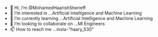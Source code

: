 - 👋 Hi, I’m @MohamedHaarishSherieff
- 👀 I’m interested in ...Artificial Intelligence and Machine Learning 
- 🌱 I’m currently learning ...Artificial Intelligence and Machine Learning 
- 💞️ I’m looking to collaborate on ...Ml Engineers
- 📫 How to reach me ...insta-"haary_530"

<!---
MohamedHaarishSherieff/MohamedHaarishSherieff is a ✨ special ✨ repository because its `README.md` (this file) appears on your GitHub profile.
You can click the Preview link to take a look at your changes.
--->
